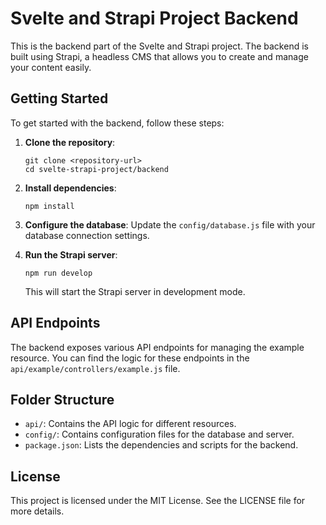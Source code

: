 # Svelte and Strapi Project Backend

This is the backend part of the Svelte and Strapi project. The backend is built using Strapi, a headless CMS that allows you to create and manage your content easily.

## Getting Started

To get started with the backend, follow these steps:

1. **Clone the repository**:
   ```
   git clone <repository-url>
   cd svelte-strapi-project/backend
   ```

2. **Install dependencies**:
   ```
   npm install
   ```

3. **Configure the database**:
   Update the `config/database.js` file with your database connection settings.

4. **Run the Strapi server**:
   ```
   npm run develop
   ```

   This will start the Strapi server in development mode.

## API Endpoints

The backend exposes various API endpoints for managing the example resource. You can find the logic for these endpoints in the `api/example/controllers/example.js` file.

## Folder Structure

- `api/`: Contains the API logic for different resources.
- `config/`: Contains configuration files for the database and server.
- `package.json`: Lists the dependencies and scripts for the backend.

## License

This project is licensed under the MIT License. See the LICENSE file for more details.